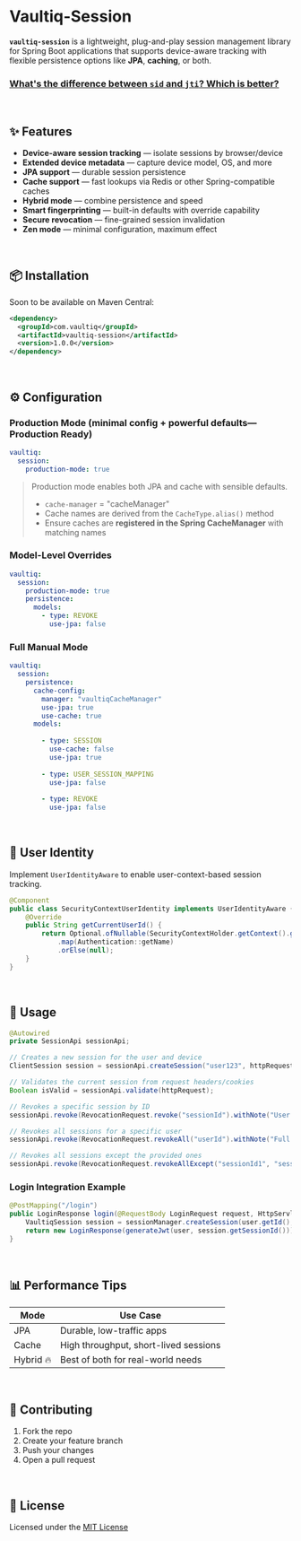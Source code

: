 # Vaultiq-Session

**`vaultiq-session`** is a lightweight, plug-and-play session management library for Spring Boot applications that supports device-aware tracking with flexible persistence options like **JPA**, **caching**, or both.

### [What's the difference between ](https://github.com/govaultiq/vaultiq-session/blob/main/sid_vs_jti.md)[`sid`](https://github.com/govaultiq/vaultiq-session/blob/main/sid_vs_jti.md)[ and ](https://github.com/govaultiq/vaultiq-session/blob/main/sid_vs_jti.md)[`jti`](https://github.com/govaultiq/vaultiq-session/blob/main/sid_vs_jti.md)[? Which is better?](https://github.com/govaultiq/vaultiq-session/blob/main/sid_vs_jti.md)

<br>

## ✨ Features

* **Device-aware session tracking** — isolate sessions by browser/device
* **Extended device metadata** — capture device model, OS, and more
* **JPA support** — durable session persistence
* **Cache support** — fast lookups via Redis or other Spring-compatible caches
* **Hybrid mode** — combine persistence and speed
* **Smart fingerprinting** — built-in defaults with override capability
* **Secure revocation** — fine-grained session invalidation
* **Zen mode** — minimal configuration, maximum effect

<br>

## 📦 Installation

Soon to be available on Maven Central:

```xml
<dependency>
  <groupId>com.vaultiq</groupId>
  <artifactId>vaultiq-session</artifactId>
  <version>1.0.0</version>
</dependency>
```

<br>

## ⚙️ Configuration

### Production Mode (minimal config + powerful defaults—Production Ready)

```yaml
vaultiq:
  session:
    production-mode: true
```

> Production mode enables both JPA and cache with sensible defaults.
>
> * `cache-manager` = "cacheManager"
> * Cache names are derived from the `CacheType.alias()` method
> * Ensure caches are **registered in the Spring CacheManager** with matching names

### Model-Level Overrides

```yaml
vaultiq:
  session:
    production-mode: true
    persistence:
      models:
        - type: REVOKE
          use-jpa: false
```

### Full Manual Mode

```yaml
vaultiq:
  session:
    persistence:
      cache-config:
        manager: "vaultiqCacheManager"
        use-jpa: true
        use-cache: true
      models:
      
        - type: SESSION
          use-cache: false
          use-jpa: true
          
        - type: USER_SESSION_MAPPING
          use-jpa: false
          
        - type: REVOKE
          use-jpa: false
```

<br>

## 🔐 User Identity

Implement `UserIdentityAware` to enable user-context-based session tracking.

```java
@Component
public class SecurityContextUserIdentity implements UserIdentityAware {
    @Override
    public String getCurrentUserId() {
        return Optional.ofNullable(SecurityContextHolder.getContext().getAuthentication())
            .map(Authentication::getName)
            .orElse(null);
    }
}
```

<br>

## 📍 Usage

```java
@Autowired
private SessionApi sessionApi;

// Creates a new session for the user and device
ClientSession session = sessionApi.createSession("user123", httpRequest);

// Validates the current session from request headers/cookies
Boolean isValid = sessionApi.validate(httpRequest);

// Revokes a specific session by ID
sessionApi.revoke(RevocationRequest.revoke("sessionId").withNote("User logged out"));

// Revokes all sessions for a specific user
sessionApi.revoke(RevocationRequest.revokeAll("userId").withNote("Full logout"));

// Revokes all sessions except the provided ones
sessionApi.revoke(RevocationRequest.revokeAllExcept("sessionId1", "sessionId2").withNote("Keep some active"));
```

### Login Integration Example

```java
@PostMapping("/login")
public LoginResponse login(@RequestBody LoginRequest request, HttpServletRequest httpRequest) {
    VaultiqSession session = sessionManager.createSession(user.getId(), httpRequest);
    return new LoginResponse(generateJwt(user, session.getSessionId()));
}
```

<br>

## 📊 Performance Tips

| Mode      | Use Case                              |
| --------- | ------------------------------------- |
| JPA       | Durable, low-traffic apps             |
| Cache     | High throughput, short-lived sessions |
| Hybrid 🔥 | Best of both for real-world needs     |

<br>

## 🤝 Contributing

1. Fork the repo
2. Create your feature branch
3. Push your changes
4. Open a pull request

<br>

## 📍 License

Licensed under the [MIT License](LICENSE)
